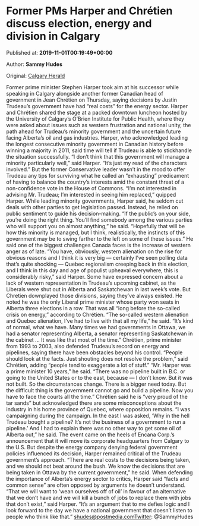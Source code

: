 
# Former PMs Harper and Chrétien discuss election, energy and division in Calgary

Published at: **2019-11-01T00:19:49+00:00**

Author: **Sammy Hudes**

Original: [Calgary Herald](https://calgaryherald.com/news/local-news/former-pms-harper-and-chretien-discuss-election-energy-and-division-in-calgary)

Former prime minister Stephen Harper took aim at his successor while speaking in Calgary alongside another former Canadian head of government in Jean Chrétien on Thursday, saying decisions by Justin Trudeau’s government have had “real costs” for the energy sector.
Harper and Chrétien shared the stage at a packed downtown luncheon hosted by the University of Calgary’s O’Brien Institute for Public Health, where they were asked about issues such as western frustration and national unity, the path ahead for Trudeau’s minority government and the uncertain future facing Alberta’s oil and gas industries.
Harper, who acknowledged leading the longest consecutive minority government in Canadian history before winning a majority in 2011, said time will tell if Trudeau is able to stickhandle the situation successfully.
“I don’t think that this government will manage a minority particularly well,” said Harper. “It’s just my read of the characters involved.”
But the former Conservative leader wasn’t in the mood to offer Trudeau any tips for surviving what he called an “exhausting” predicament of having to balance the country’s interests amid the constant threat of a non-confidence vote in the House of Commons.
“I’m not interested in advising Mr. Trudeau; I’m interested in seeing him replaced,” quipped Harper.
While leading minority governments, Harper said, he seldom cut deals with other parties to get legislation passed. Instead, he relied on public sentiment to guide his decision-making.
“If the public’s on your side, you’re doing the right thing. You’ll find somebody among the various parties who will support you on almost anything,” he said. “Hopefully that will be how this minority is managed, but I think, realistically, the instincts of this government may be to swing farther to the left on some of these issues.”
He said one of the biggest challenges Canada faces is the increase of western anger as of late.
“You have, obviously, western alienation on the rise for obvious reasons and I think it is very big — certainly I’ve seen polling data that’s quite shocking — Quebec regionalism creeping back in this election, and I think in this day and age of populist upheaval everywhere, this is considerably risky,” said Harper.
Some have expressed concern about a lack of western representation in Trudeau’s upcoming cabinet, as the Liberals were shut out in Alberta and Saskatchewan in last week’s vote.
But Chretien downplayed those divisions, saying they’ve always existed.
He noted he was the only Liberal prime minister whose party won seats in Alberta three elections in a row.
That was all “long before the so-called crisis on energy,” according to Chrétien.
“The so-called western alienation and Quebec alienation, I’ve had to live with that all my life,” he said.
“It’s kind of normal, what we have. Many times we had governments in Ottawa, we had a senator representing Alberta, a senator representing Saskatchewan in the cabinet … It was like that most of the time.”
Chrétien, prime minister from 1993 to 2003, also defended Trudeau’s record on energy and pipelines, saying there have been obstacles beyond his control.
“People should look at the facts. Just shouting does not resolve the problem,” said Chrétien, adding “people tend to exaggerate a lot of stuff.”
“Mr. Harper was a prime minister 10 years,” he said.
“There was no pipeline built in B.C. or going to the United States or to the east, because — I don’t know. But it was not built. So the circumstances change. There is a bigger need today. But the difficult thing is the government cannot go and build a pipeline. Now you have to face the courts all the time.”
Chrétien said he is “very proud of the tar sands” but acknowledged there are some misconceptions about the industry in his home province of Quebec, where opposition remains.
“I was campaigning during the campaign. In the east I was asked, ‘Why in the hell Trudeau bought a pipeline? It’s not the business of a government to run a pipeline.’ And I had to explain there was no other way to get some oil of Alberta out,” he said.
The event came on the heels of Encana Corp.’s announcement that it will move its corporate headquarters from Calgary to the U.S.
But despite the energy company denying federal government policies influenced its decision, Harper remained critical of the Trudeau government’s approach.
“There are real costs to the decisions being taken, and we should not beat around the bush. We know the decisions that are being taken in Ottawa by the current government,” he said.
When defending the importance of Alberta’s energy sector to critics, Harper said “facts and common sense” are often opposed by arguments he doesn’t understand.
“That we will want to ‘wean ourselves off of oil’ in favour of an alternative that we don’t have and we will kill a bunch of jobs to replace them with jobs that don’t exist,” said Harper.
“It’s an argument that to me defies logic and I look forward to the day we have a national government that doesn’t listen to people who think like that.”
shudes@postmedia.comTwitter: @SammyHudes

